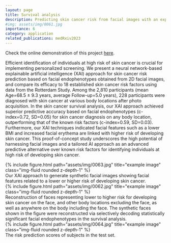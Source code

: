 ```yaml
---
layout: page
title: Survival analysis
description: Predicting skin cancer risk from facial images with an explainable artificial intelligence (XAI) based approach. a proof-of-concept study
#img: assets/img/0061.jpg
importance: 6
category: application
related_publications: medRxiv2023
---
```

Check the online demonstration of this project [here](https://huggingface.co/spaces/CoPoBio/skin_cancer_risk_prediction).

Efficient identification of individuals at high risk of skin cancer is crucial for implementing personalized screening. We present a neural network-based explainable artificial intelligence (XAI) approach for skin cancer risk prediction based on facial endophenotypes obtained from 2D facial images, and compare its efficacy to 18 established skin cancer risk factors using data from the Rotterdam Study. Among the 2,810 participants (mean Age=68.5 ± 9.3 years, average Follow-up=5.0 years), 228 participants were diagnosed with skin cancer at various body locations after photo acquisition. In the skin cancer survival analysis, our XAI approach achieved superior predictive accuracy based on facial endophenotypes (c-index=0.72, SD=0.05) for skin cancer diagnosis on any body location, outperforming that of the known risk factors (c-index=0.59, SD=0.03). Furthermore, our XAI techniques indicated facial features such as a lower BMI and increased facial erythema are linked with higher risk of developing skin cancer. This proof-of-concept study underscores the high potential of harnessing facial images and a tailored AI approach as an advanced predictive alternative over known risk factors for identifying individuals at high risk of developing skin cancer.

<div class="row">
    <div class="col-sm mt-3 mt-md-0">
        {% include figure.html path="assets/img/0063.jpg" title="example image" class="img-fluid rounded z-depth-1" %}
    </div>
</div>
<div class="caption">
    Our XAI approach to generate synthetic facial images showing facial features related to a lower or higher risk of developing skin cancer.
</div>


<div class="row">
    <div class="col-sm mt-3 mt-md-0">
        {% include figure.html path="assets/img/0062.jpg" title="example image" class="img-fluid rounded z-depth-1" %}
    </div>
</div>
<div class="caption">
    Reconstruction of faces representing lower to higher risk for developing skin cancer on the face, and other body locations excluding the face, as well as anywhere on the body including the face. The synthetic faces shown in the figure were reconstructed via selectively decoding statistically significant facial endophenotypes in the survival analysis.
</div>

<div class="row">
    <div class="col-sm mt-3 mt-md-0">
        {% include figure.html path="assets/img/0064.jpg" title="example image" class="img-fluid rounded z-depth-1" %}
    </div>
</div>
<div class="caption">
    The risk prediction scores of subjects in the test set.
</div>
